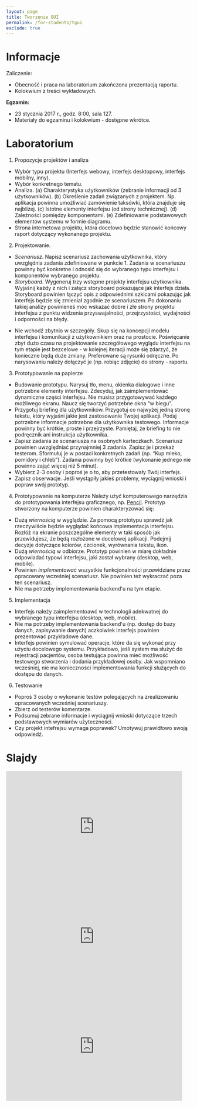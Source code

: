 ```yaml
---
layout: page
title: Tworzenie GUI
permalink: /for-students/tgui
exclude: true
---
```


# Informacje

Zaliczenie:

* Obecność i praca na laboratorium zakończona prezentacją raportu.
* Kolokwium z treści wykładowych.

**Egzamin:**

* 23 stycznia 2017 r., godz. 8:00, sala 127.
* Materiały do egzaminu i kolokwium - dostępne wkrótce.

# Laboratorium

1. Propozycje projektów i analiza
 * Wybór typu projektu (Interfejs webowy, interfejs desktopowy, interfejs mobilny, inny).
 * Wybór konkretnego tematu.
 * Analiza. (a) Charakterystyka użytkowników (zebranie informacji od 3 użytkowników). (b) Określenie zadań związanych z projektem. Np. aplikacja powinna umożliwiać zamówienie taksówki, która znajduje się najbliżej. (c) Istotne elementy interfejsu (od strony technicznej). (d) Zależności pomiędzy komponentami. (e) Zdefiniowanie podstawowych elementów systemu w formie diagramu.
 * Strona internetowa projektu, która docelowo będzie stanowić końcowy raport dotyczący wykonanego projektu.

2. Projektowanie.
  * *Scenariusz*. Napisz scenariusz zachowania użytkownika, który uwzględnia zadania zdefiniowane w punkcie 1. Zadania w scenariuszu powinny być konkretne i odnosić się do wybranego typu interfejsu i komponentów wybranego projektu.
  * *Storyboard*. Wygeneruj trzy wstępne projekty interfejsu użytkownika. Wyjaśnij każdy z nich i załącz storyboard pokazujące jak interfejs działa. Storyboard powinien łączyć opis z odpowiednimi szkicami pokazując jak interfejs będzie się zmieniał zgodnie ze scenariuszem. Po dokonaniu takiej analizy powinieneś móc wskazać dobre i złe strony projektu interfejsu z punktu widzenia przyswajalności, przejrzystości, wydajności i odporności na błędy.
 + Nie wchodź zbytnio w szczegóły. Skup się na koncepcji modelu interfejsu i komunikacji z użytkownikiem oraz na prostocie. Poświęcanie zbyt dużo czasu na projektowanie szczegółowego wyglądu interfejsu na tym etapie jest bezcelowe - w kolejnej iteracji może się zdarzyć, że konieczne będą duże zmiany. Preferowane są rysunki odręczne. Po narysowaniu należy dołączyć je (np. robiąc zdjęcie) do strony - raportu.

3. Prototypowanie na papierze
  * Budowanie prototypu. Narysuj tło, menu, okienka dialogowe i inne potrzebne elementy interfejsu. Zdecyduj, jak zaimplementować dynamiczne części interfejsu. Nie musisz przygotowywać każdego możliwego ekranu. Naucz się tworzyć potrzebne okna “w biegu”.
  * Przygotuj briefing dla użytkowników. Przygotuj co najwyżej jedną stronę tekstu, który wyjaśni jakie jest zastosowanie Twojej aplikacji. Podaj potrzebne informacje potrzebne dla użytkownika testowego. Informacje powinny być krótkie, proste i przejrzyste. Pamiętaj, że briefing to nie podręcznik ani instrukcja użytkownika.
  * Zapisz zadania ze scenariusza na osobnych karteczkach. Scenariusz powinien uwzględniać przynajmniej 3 zadania. Zapisz je i przekaż testerom. Sformułuj je w postaci konkretnych zadań (np. “Kup mleko, pomidory i chleb”). Zadania powinny być krótkie (wykonanie jednego nie powinno zająć więcej niż 5 minut).
  * Wybierz 2-3 osoby i poproś je o to, aby przetestowały Twój interfejs.
  * Zapisz obserwacje. Jeśli wystąpiły jakieś problemy, wyciągnij wnioski i popraw swój prototyp.
  
4. Prototypowanie na komputerze
  Należy użyć komputerowego narzędzia do prototypowania interfejsu graficznego, np. [Pencil](http://pencil.evolus.vn/). 
  Prototyp stworzony na komputerze powinien charakteryzować się:
  * Dużą *wiernością* w wyglądzie. Za pomocą prototypu sprawdź jak rzeczywiście będzie wyglądać
    końcowa implementacja interfejsu. Rozłóż na ekranie poszczególne elementy w taki sposób
    jak przewidujesz, że będą rozłożone w docelowej aplikacji.
    Podejmij decyzje dotyczące kolorów, czcionek, wyrównania tekstu, ikon.
  * Dużą *wiernością* w odbiorze.
    Prototyp powinien w miarę dokładnie odpowiadać typowi interfejsu, jaki został
    wybrany (desktop, web, mobile).
  * Powinien *implementować* wszystkie funkcjonalności przewidziane przez opracowany
    wcześniej scenariusz. Nie powinien też wykraczać poza ten scenariusz.
  * Nie ma potrzeby implementowania backend'u na tym etapie.

5. Implementacja
  * Interfejs należy zaimplementoawć w technologii adekwatnej do wybranego typu interfejsu
    (desktop, web, mobile).
  * Nie ma potrzeby implementowania backend'u (np. dostęp do bazy danych, zapisywanie danych)
    aczkolwiek interfejs powinien prezentować przykładowe dane.
  * Interfejs powinien symulować operacje, które da się wykonać przy użyciu docelowego systemu.
    Przykładowo, jeśli system ma służyć do rejestracji pacjentów, osoba testująca powinna
    mieć możliwość testowego stworzenia i dodania przykładowej osoby. Jak wspomniano wcześniej,
    nie ma konieczności implementowania funkcji służących do dostępu do danych.
  
6. Testowanie
  * Poproś 3 osoby o wykonanie testów polegających na zrealizowaniu opracowanych wcześniej
    scenariuszy.
  * Zbierz od testerów komentarze.
  * Podsumuj zebrane informacje i wyciągnij wnioski dotyczące trzech podstawowych wymiarów
    użyteczności.
  * Czy projekt intefrejsu wymaga poprawek? Umotywuj prawidłowo swoją odpowiedź.


# Slajdy

<iframe src="https://docs.google.com/presentation/d/e/2PACX-1vQYfsVYcRhJLq7fVcJuAmommmwoa8wMp3Y_KdMRfih5OdwjYACNnTrQhV52htrk3Ownq45SCrbTwoF6/embed?start=false&loop=false&delayms=3000" frameborder="0" width="480" height="299" allowfullscreen="true" mozallowfullscreen="true" webkitallowfullscreen="true"></iframe>

<iframe src="https://docs.google.com/presentation/d/18dfJPIu0ds870Y9fQtPkXnZrWvTptGvp4OYFU4TWQJ4/embed?start=false&loop=false&delayms=3000" frameborder="0" width="480" height="299" allowfullscreen="true" mozallowfullscreen="true" webkitallowfullscreen="true"></iframe>

<iframe src="https://docs.google.com/presentation/d/1wcK2kLiyWAXcoUfOfp438rsT0zGmfPcHAEAxhBGE4KE/embed?start=false&loop=false&delayms=3000" frameborder="0" width="480" height="299" allowfullscreen="true" mozallowfullscreen="true" webkitallowfullscreen="true"></iframe>
